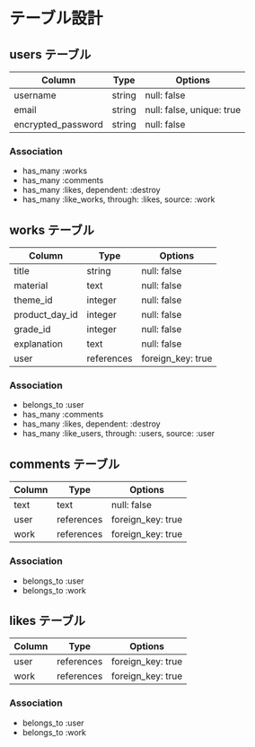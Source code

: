 # テーブル設計

## users テーブル
| Column             | Type   | Options                   |
| ------------------ | ------ | ------------------------- |
| username           | string | null: false               |
| email              | string | null: false, unique: true |
| encrypted_password | string | null: false               |

### Association

- has_many :works
- has_many :comments
- has_many :likes, dependent: :destroy
- has_many :like_works, through: :likes, source: :work

## works テーブル
| Column             | Type       | Options           |
| ------------------ | ---------- | ----------------- |
| title              | string     | null: false       |
| material           | text       | null: false       |
| theme_id           | integer    | null: false       |
| product_day_id     | integer    | null: false       |
| grade_id           | integer    | null: false       |
| explanation        | text       | null: false       |
| user               | references | foreign_key: true |

### Association

- belongs_to :user
- has_many :comments
- has_many :likes, dependent: :destroy
- has_many :like_users, through: :users, source: :user

## comments テーブル

| Column  | Type       | Options           |
| ------- | ---------- | ----------------- |
| text    | text       | null: false       |
| user    | references | foreign_key: true |
| work    | references | foreign_key: true |

### Association

- belongs_to :user
- belongs_to :work

## likes テーブル

| Column | Type       | Options           |
| ------ | ---------- | ----------------- |
| user   | references | foreign_key: true |
| work   | references | foreign_key: true |

### Association

- belongs_to :user
- belongs_to :work